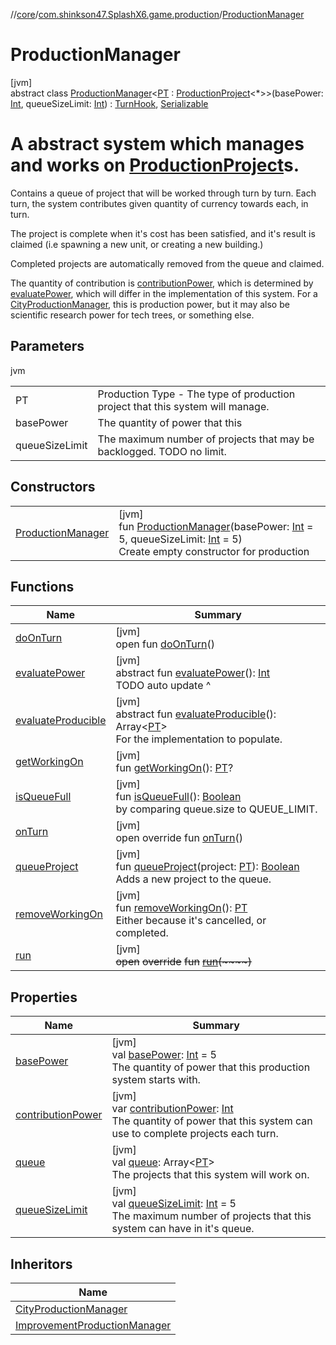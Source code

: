 //[core](../../../index.md)/[com.shinkson47.SplashX6.game.production](../index.md)/[ProductionManager](index.md)

# ProductionManager

[jvm]\
abstract class [ProductionManager](index.md)&lt;[PT](index.md) : [ProductionProject](../-production-project/index.md)&lt;*&gt;&gt;(basePower: [Int](https://kotlinlang.org/api/latest/jvm/stdlib/kotlin/-int/index.html), queueSizeLimit: [Int](https://kotlinlang.org/api/latest/jvm/stdlib/kotlin/-int/index.html)) : [TurnHook](../../com.shinkson47.SplashX6.utility/-turn-hook/index.md), [Serializable](https://docs.oracle.com/javase/8/docs/api/java/io/Serializable.html)

# A abstract system which manages and works on [ProductionProject](../-production-project/index.md)s.

Contains a queue of project that will be worked through turn by turn. Each turn, the system contributes given quantity of currency towards each, in turn.

The project is complete when it's cost has been satisfied, and it's result is claimed (i.e spawning a new unit, or creating a new building.)

Completed projects are automatically removed from the queue and claimed.

The quantity of contribution is [contributionPower](contribution-power.md), which is determined by [evaluatePower](evaluate-power.md), which will  differ in the implementation of this system. For a [CityProductionManager](../-city-production-manager/index.md), this is production power, but it may also be scientific research power for tech trees, or something else.

## Parameters

jvm

| | |
|---|---|
| PT | Production Type - The type of production project that this system will manage. |
| basePower | The quantity of power that this |
| queueSizeLimit | The maximum number of projects that may be backlogged. TODO no limit. |

## Constructors

| | |
|---|---|
| [ProductionManager](-production-manager.md) | [jvm]<br>fun [ProductionManager](-production-manager.md)(basePower: [Int](https://kotlinlang.org/api/latest/jvm/stdlib/kotlin/-int/index.html) = 5, queueSizeLimit: [Int](https://kotlinlang.org/api/latest/jvm/stdlib/kotlin/-int/index.html) = 5)<br>Create empty constructor for production |

## Functions

| Name | Summary |
|---|---|
| [doOnTurn](../../com.shinkson47.SplashX6.utility/-turn-hook/do-on-turn.md) | [jvm]<br>open fun [doOnTurn](../../com.shinkson47.SplashX6.utility/-turn-hook/do-on-turn.md)() |
| [evaluatePower](evaluate-power.md) | [jvm]<br>abstract fun [evaluatePower](evaluate-power.md)(): [Int](https://kotlinlang.org/api/latest/jvm/stdlib/kotlin/-int/index.html)<br>TODO auto update ^ |
| [evaluateProducible](evaluate-producible.md) | [jvm]<br>abstract fun [evaluateProducible](evaluate-producible.md)(): Array&lt;[PT](index.md)&gt;<br>For the implementation to populate. |
| [getWorkingOn](get-working-on.md) | [jvm]<br>fun [getWorkingOn](get-working-on.md)(): [PT](index.md)? |
| [isQueueFull](is-queue-full.md) | [jvm]<br>fun [isQueueFull](is-queue-full.md)(): [Boolean](https://kotlinlang.org/api/latest/jvm/stdlib/kotlin/-boolean/index.html)<br>by comparing queue.size to QUEUE_LIMIT. |
| [onTurn](on-turn.md) | [jvm]<br>open override fun [onTurn](on-turn.md)() |
| [queueProject](queue-project.md) | [jvm]<br>fun [queueProject](queue-project.md)(project: [PT](index.md)): [Boolean](https://kotlinlang.org/api/latest/jvm/stdlib/kotlin/-boolean/index.html)<br>Adds a new project to the queue. |
| [removeWorkingOn](remove-working-on.md) | [jvm]<br>fun [removeWorkingOn](remove-working-on.md)(): [PT](index.md)<br>Either because it's cancelled, or completed. |
| [run](../../com.shinkson47.SplashX6.utility/-turn-hook/run.md) | [jvm]<br>~~open~~ ~~override~~ ~~fun~~ [~~run~~](../../com.shinkson47.SplashX6.utility/-turn-hook/run.md)~~(~~~~)~~ |

## Properties

| Name | Summary |
|---|---|
| [basePower](base-power.md) | [jvm]<br>val [basePower](base-power.md): [Int](https://kotlinlang.org/api/latest/jvm/stdlib/kotlin/-int/index.html) = 5<br>The quantity of power that this production system starts with. |
| [contributionPower](contribution-power.md) | [jvm]<br>var [contributionPower](contribution-power.md): [Int](https://kotlinlang.org/api/latest/jvm/stdlib/kotlin/-int/index.html)<br>The quantity of power that this system can use to complete projects each turn. |
| [queue](queue.md) | [jvm]<br>val [queue](queue.md): Array&lt;[PT](index.md)&gt;<br>The projects that this system will work on. |
| [queueSizeLimit](queue-size-limit.md) | [jvm]<br>val [queueSizeLimit](queue-size-limit.md): [Int](https://kotlinlang.org/api/latest/jvm/stdlib/kotlin/-int/index.html) = 5<br>The maximum number of projects that this system can have in it's queue. |

## Inheritors

| Name |
|---|
| [CityProductionManager](../-city-production-manager/index.md) |
| [ImprovementProductionManager](../-improvement-production-manager/index.md) |
